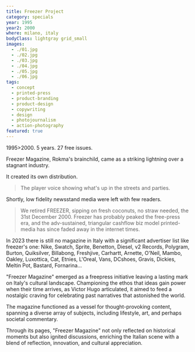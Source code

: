 ```yaml
---
title: Freezer Project
category: specials
year: 1995
year2: 2000
where: milano, italy
bodyClass: lightgray grid_small
images:
  - ./01.jpg
  - ./02.jpg
  - ./03.jpg
  - ./04.jpg
  - ./05.jpg
  - ./06.jpg
tags:
  - concept
  - printed-press
  - product-branding
  - product-design
  - copywriting
  - design
  - photojournalism
  - action-photography
featured: true
---
```


1995>2000.
5 years.
27 free issues.

Freezer Magazine, Rokma's brainchild, came as a striking lightning over a stagnant industry.

It created its own distribution.

> The player voice showing what's up in the streets and parties.

Shortly, low fidelity newsstand media were left with few readers.

> We retired FREEZER, sipping on fresh coconuts, no straw needed, the 31st December 2000. Freezer has probably peaked the free-press era, and the adv-sustained, triangular cashflow biz model printed-media has since faded away in the internet times.

In 2023 there is still no magazine in Italy with a significant advertiser list like freezer's one: Nike, Swatch, Sprite, Benetton, Diesel, v2 Records, Polygram, Burton, Quiksilver, Billabong, Freshjive, Carhartt, Arnette, O'Neil, Mambo, Oakley, Luxottica, Cat, Etnies, L'Oreal, Vans, DCshoes, Gravis, Dickies, Meltin Pot, Bastard, Fornarina...

"Freezer Magazine" emerged as a freepress initiative leaving a lasting mark on Italy's cultural landscape. Championing the ethos that ideas gain power when their time arrives, as Victor Hugo articulated, it aimed to feed a nostalgic craving for celebrating past narratives that astonished the world.

The magazine functioned as a vessel for thought-provoking content, spanning a diverse array of subjects, including lifestyle, art, and perhaps societal commentary.

Through its pages, "Freezer Magazine" not only reflected on historical moments but also ignited discussions, enriching the Italian scene with a blend of reflection, innovation, and cultural appreciation.
